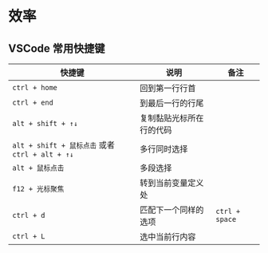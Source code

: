 # 效率

## VSCode 常用快捷键

| 快捷键                                          | 说明                     | 备注           |
| ----------------------------------------------- | ------------------------ | -------------- |
| `ctrl + home`                                   | 回到第一行行首           |                |
| `ctrl + end`                                    | 到最后一行的行尾         |                |
| `alt + shift + ↑↓ `                             | 复制黏贴光标所在行的代码 |                |
| `alt + shift + 鼠标点击` 或者 `ctrl + alt + ↑↓` | 多行同时选择             |                |
| `alt + 鼠标点击`                                | 多段选择                 |                |
| `f12 + 光标聚焦`                                | 转到当前变量定义处       |                |
| `ctrl + d`                                      | 匹配下一个同样的选项     | `ctrl + space` |
| `ctrl + L`                                      | 选中当前行内容           |                |
